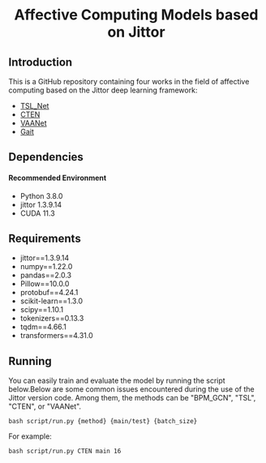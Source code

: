 <div align="center">

# Affective Computing Models based on Jittor

</div>

## Introduction

This is a GitHub repository containing four works in the field of affective computing based on the Jittor deep learning framework:

- [TSL_Net](./TSL_Net/README.md)
- [CTEN](./CTEN/README.md)
- [VAANet](./VAANet/README.md)
- [Gait](./Gait/README.md)


## Dependencies

#### Recommended Environment

* Python 3.8.0
* jittor 1.3.9.14
* CUDA 11.3

## Requirements
* jittor==1.3.9.14
* numpy==1.22.0
* pandas==2.0.3
* Pillow==10.0.0
* protobuf==4.24.1
* scikit-learn==1.3.0
* scipy==1.10.1
* tokenizers==0.13.3
* tqdm==4.66.1
* transformers==4.31.0


## Running

You can easily train and evaluate the model by running the script below.Below are some common issues encountered during the use of the Jittor version code. Among them, the methods can be "BPM_GCN", "TSL", "CTEN", or "VAANet".

```text
bash script/run.py {method} {main/test} {batch_size}
```
For example:
```text
bash script/run.py CTEN main 16
```
